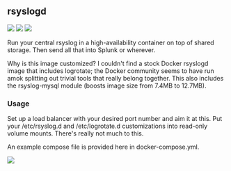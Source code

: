 ## rsyslogd
[![](https://images.microbadger.com/badges/version/instantlinux/rsyslogd.svg)](https://microbadger.com/images/instantlinux/rsyslogd "Version badge") [![](https://images.microbadger.com/badges/image/instantlinux/rsyslogd.svg)](https://microbadger.com/images/instantlinux/rsyslogd "Image badge") [![](https://images.microbadger.com/badges/commit/instantlinux/rsyslogd.svg)](https://microbadger.com/images/instantlinux/rsyslogd "Commit badge")

Run your central rsyslog in a high-availability container on top of shared storage. Then send all that into Splunk or wherever.

Why is this image customized? I couldn't find a stock Docker rsyslogd image that includes logrotate; the Docker community seems to have run amok splitting out trivial tools that really belong together. This also includes the rsyslog-mysql module (boosts image size from 7.4MB to 12.7MB).

### Usage

Set up a load balancer with your desired port number and aim it at this. Put your /etc/rsyslog.d and /etc/logrotate.d customizations into read-only volume mounts. There's really not much to this.

An example compose file is provided here in docker-compose.yml.

[![](https://images.microbadger.com/badges/license/instantlinux/rsyslogd.svg)](https://microbadger.com/images/instantlinux/rsyslogd "License badge")

